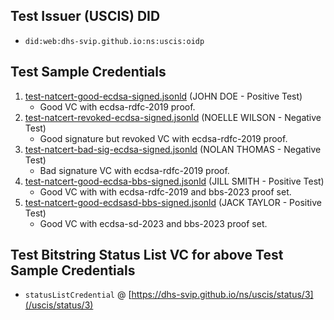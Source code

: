 ## Test Issuer (USCIS) DID

- `did:web:dhs-svip.github.io:ns:uscis:oidp`

## Test Sample Credentials 

1. [test-natcert-good-ecdsa-signed.jsonld](test-natcert-good-ecdsa-signed.jsonld) (JOHN DOE - Positive Test)
   - Good VC with ecdsa-rdfc-2019 proof.
2. [test-natcert-revoked-ecdsa-signed.jsonld](test-natcert-revoked-ecdsa-signed.jsonld) (NOELLE WILSON - Negative Test)
   - Good signature but revoked VC with ecdsa-rdfc-2019 proof.
3. [test-natcert-bad-sig-ecdsa-signed.jsonld](test-natcert-bad-sig-ecdsa-signed.jsonld) (NOLAN THOMAS - Negative Test)
   - Bad signature VC with ecdsa-rdfc-2019 proof.
4. [test-natcert-good-ecdsa-bbs-signed.jsonld](test-natcert-good-ecdsa-bbs-signed.jsonld) (JILL SMITH - Positive Test)
   - Good VC with with ecdsa-rdfc-2019 and bbs-2023 proof set.
5. [test-natcert-good-ecdsasd-bbs-signed.jsonld](test-natcert-good-ecdsasd-bbs-signed.jsonld) (JACK TAYLOR - Positive Test)
   - Good VC with ecdsa-sd-2023 and bbs-2023 proof set.

## Test Bitstring Status List VC for above Test Sample Credentials

- `statusListCredential` @ [https://dhs-svip.github.io/ns/uscis/status/3](/uscis/status/3)


